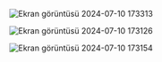 ![Ekran görüntüsü 2024-07-10 173313](https://github.com/ORHANCANYILDIRIM/Tennis_Tutorial_Unity/assets/99863519/acb1eb74-70d8-4c4c-89f7-8400a449160e)



![Ekran görüntüsü 2024-07-10 173126](https://github.com/ORHANCANYILDIRIM/Tennis_Tutorial_Unity/assets/99863519/d8a8c75b-a077-4651-9040-a546b62c76b7)


![Ekran görüntüsü 2024-07-10 173154](https://github.com/ORHANCANYILDIRIM/Tennis_Tutorial_Unity/assets/99863519/267d4105-cb9b-4e16-8205-a4d8b43cab5c)



